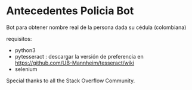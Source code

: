 # Antecedentes Policia Bot
Bot para obtener nombre real de la persona dada su cédula (colombiana)

requisitos:

* python3
* pytesseract : descargar la versión de preferencia en https://github.com/UB-Mannheim/tesseract/wiki
* selenium

Special thanks to all the Stack Overflow Community.
